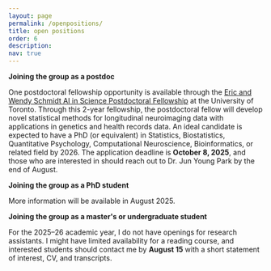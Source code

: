 ```yaml
---
layout: page
permalink: /openpositions/
title: open positions
order: 6
description:  
nav: true
---
```

 

**Joining the group as a postdoc**

One postdoctoral fellowship opportunity is available through the [Eric and Wendy Schmidt AI in Science Postdoctoral Fellowship](https://schmidtfellows.utoronto.ca/) at the University of Toronto. Through this 2-year fellowship, the postdoctoral fellow will develop novel statistical methods for longitudinal neuroimaging data with applications in genetics and health records data. An ideal candidate is expected to have a PhD (or equivalent) in Statistics, Biostatistics, Quantitative Psychology, Computational Neuroscience, Bioinformatics, or related field by 2026. The application deadline is **October 8, 2025**, and those who are interested in should reach out to Dr. Jun Young Park by the end of August. 

​**Joining the group as a PhD student**

More information will be available in August 2025.

​**Joining the group as a master's or undergraduate student**

For the 2025–26 academic year, I do not have openings for research assistants. I might have limited availability for a reading course, and interested students should contact me by **August 15** with a short statement of interest, CV, and transcripts.